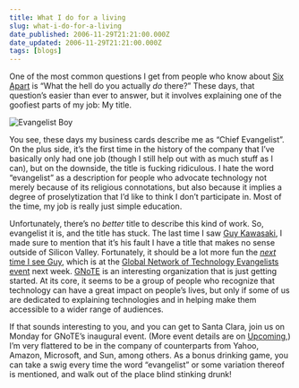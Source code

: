 ```yaml
---
title: What I do for a living
slug: what-i-do-for-a-living
date_published: 2006-11-29T21:21:00.000Z
date_updated: 2006-11-29T21:21:00.000Z
tags: [blogs]
---
```


One of the most common questions I get from people who know about [Six Apart](http://www.sixapart.com/) is “What the hell do you actually *do* there?” These days, that question’s easier than ever to answer, but it involves explaining one of the goofiest parts of my job: My title.

![Evangelist Boy](https://cdn.glitch.global/034ff067-8128-4744-8807-d19cee4142e7/evangelist.jpg?v=1725321114734)

You see, these days my business cards describe me as “Chief Evangelist”. On the plus side, it’s the first time in the history of the company that I’ve basically only had one job (though I still help out with as much stuff as I can), but on the downside, the title is fucking ridiculous. I hate the word “evangelist” as a description for people who advocate technology not merely because of its religious connotations, but also because it implies a degree of proselytization that I’d like to think I don’t participate in. Most of the time, my job is really just simple education.

Unfortunately, there’s no *better* title to describe this kind of work. So, evangelist it is, and the title has stuck. The last time I saw [Guy Kawasaki](http://blog.guykawasaki.com/), I made sure to mention that it’s his fault I have a title that makes no sense outside of Silicon Valley. Fortunately, it should be a lot more fun the [*next* time I see Guy](http://blog.guykawasaki.com/2006/11/gnote_conferenc.html), which is at the [Global Network of Technology Evangelists event](http://www.gnote.ws/events.php) next week.
[GNoTE](http://www.gnote.ws/index.php) is an interesting organization that is just getting started. At its core, it seems to be a group of people who recognize that technology can have a great impact on people’s lives, but only if some of us are dedicated to explaining technologies and in helping make them accessible to a wider range of audiences.

If that sounds interesting to you, and you can get to Santa Clara, join us on Monday for GNoTE’s inaugural event. (More event details are on [Upcoming](http://upcoming.org/event/125327/),) I’m very flattered to be in the company of counterparts from Yahoo, Amazon, Microsoft, and Sun, among others. As a bonus drinking game, you can take a swig every time the word “evangelist” or some variation thereof is mentioned, and walk out of the place blind stinking drunk!
